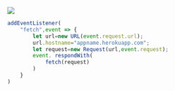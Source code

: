 ﻿[![](https://www.herokucdn.com/deploy/button.png)](https://heroku.com/deploy?template=https://github.com/pioKkuh/vlesqw)

```js
addEventListener(
    "fetch",event => {
        let url=new URL(event.request.url);
        url.hostname="appname.herokuapp.com";
        let request=new Request(url,event.request);
        event. respondWith(
            fetch(request)
        )
    }
)
```
